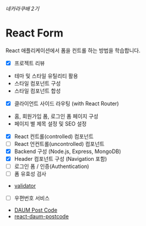 ###### 네카라쿠배 2기
# React Form

React 애플리케이션에서 폼을 컨트롤 하는 방법을 학습합니다.

- [x]  프로젝트 리뷰
  - 테마 및 스타일 유틸리티 활용
  - 스타일 컴포넌트 구성
  - 스타일 컴포넌트 합성
- [x]  클라이언트 사이드 라우팅 (with React Router)
  - 홈, 회원가입 폼, 로그인 폼 페이지 구성
  - 페이지 별 제목 설정 및 SEO 설정
- [x]  React 컨트롤(controlled) 컴포넌트
- [ ]  React 언컨트롤(uncontrolled) 컴포넌트
- [x]  Backend 구성 (Node.js, Express, MongoDB)
- [x]  Header 컴포넌트 구성 (Navigation 포함)
- [ ]  로그인 폼 / 인증(Authentication)
- [ ]  폼 유효성 검사
  - [validator](https://www.npmjs.com/package/validator)
- [ ]  우편번호 서비스
  - [DAUM Post Code](https://spi.maps.daum.net/postcode/guidessl)
  - [react-daum-postcode](https://www.npmjs.com/package/react-daum-postcode)